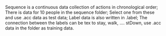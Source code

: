 Sequence is a continuous data collection of actions in chronological order;
There is data for 10 people in the sequence folder;
Select one from these and use .acc data as test data;
Label data is also written in .label;
The connection between the labels can be tex to stay, walk, .... stDown, use .acc data in the folder as training data.

